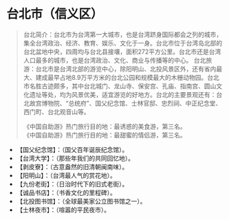 # 台北市（信义区） 
> 台北简介：台北市为台湾第一大城市，也是台湾跻身国际都会之列的城市，集全台湾政治、经济、教育、娱乐、文化于一身。台北市位于台湾岛北部的台北盆地中央，四周均与台北县接壤，面积272平方公里。台北市还是台湾人口最多的城市，也是台湾政治、文化、商业与传播等的中心。
> 台北旅游：台北市是台湾北部的游览中心，除阳明山、北投风景区外，还有省内最大、建成最早占地8.9万平方米的台北公园和规模最大的木栅动物园。台北市名胜古迹颇多，其中台北城门、龙山寺、保安宫、孔庙、指南宫、圆山文化遗址等处，均为风景优美，适宜游览的好地方。台北的主要景观还有：台北故宫博物院、“总统府”、国父纪念馆、士林官邸、忠烈祠、中正纪念堂、西门町、台北观音山等。  
> 
> 《中国自助游》热门旅行目的地：最诱惑的美食游，第三名。  
> 《中国自助游》热门旅行目的地：最甜蜜的情侣游，第三名。  
  
* 【国父纪念馆】：（国父百年诞辰纪念馆）。  
* 【台湾大学】：（那些年我们的共同回忆地）。  
* 【剥皮寮】：（古意盎然的旧清朝闽南味）。  
* 【阳明山】：（台湾最人气的赏花地）。  
* 【九份老街】：（日治时代下的旧式老街）。  
* 【诚品书店】：（书香文化的里程碑）。  
* 【北投图书馆】：（全球最美家公立图书馆之一）。  
* 【士林夜市】：（喧嚣的平民夜市）。  
